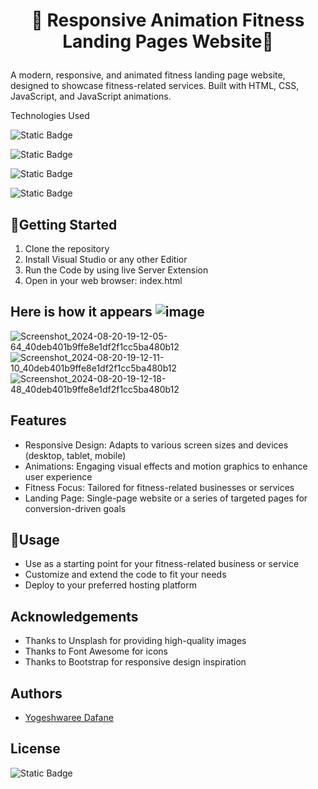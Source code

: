 # <p align="center"> 🚀 Responsive Animation Fitness Landing Pages Website🚀</p>

A modern, responsive, and animated fitness landing page website, designed to showcase fitness-related services. Built with HTML, CSS, JavaScript, and JavaScript animations.

Technologies Used

![Static Badge](https://img.shields.io/badge/HTML5%20-orange?style=for-the-badge&logo=HTML5&labelColor=black)

![Static Badge](https://img.shields.io/badge/CSS3%20-blue?style=for-the-badge&logo=CSS3&labelColor=black)

![Static Badge](https://img.shields.io/badge/Javascript-yellow?style=for-the-badge&logo=javascript&labelColor=black)
 
![Static Badge](https://img.shields.io/badge/BOOTSTRAP-blue?style=for-the-badge&logo=BOOTSTRAP&labelColor=black)



## 🚀Getting Started

1. Clone the repository
2. Install Visual Studio or any other Editior
3. Run the Code by using live Server Extension
4. Open in your web browser: index.html


## Here is how it appears ![image](https://github.com/user-attachments/assets/34c8a682-852c-4cd9-bb92-6eca7f1f9045)


![Screenshot_2024-08-20-19-12-05-64_40deb401b9ffe8e1df2f1cc5ba480b12](https://github.com/user-attachments/assets/e4d499c6-5e95-42df-a9b2-dda927188a63)
![Screenshot_2024-08-20-19-12-11-10_40deb401b9ffe8e1df2f1cc5ba480b12](https://github.com/user-attachments/assets/cbcd8cdd-9f88-4137-ad9e-407e941e88ea)
![Screenshot_2024-08-20-19-12-18-48_40deb401b9ffe8e1df2f1cc5ba480b12](https://github.com/user-attachments/assets/39975207-6368-4bc3-889a-68afa7ae5b3e)



## Features
 - Responsive Design: Adapts to various screen sizes and devices (desktop, tablet, mobile)
- Animations: Engaging visual effects and motion graphics to enhance user experience
- Fitness Focus: Tailored for fitness-related businesses or services
- Landing Page: Single-page website or a series of targeted pages for conversion-driven goals



## 🚀Usage

- Use as a starting point for your   fitness-related business or service
- Customize and extend the code to fit your needs
- Deploy to your preferred hosting platform



## Acknowledgements

- Thanks to Unsplash for providing high-quality images
- Thanks to Font Awesome for icons
- Thanks to Bootstrap for responsive design inspiration

## Authors

- [Yogeshwaree Dafane](github.com/yogeshwareedafane)


## License
![Static Badge](https://img.shields.io/badge/MIT-Lincese-red)






